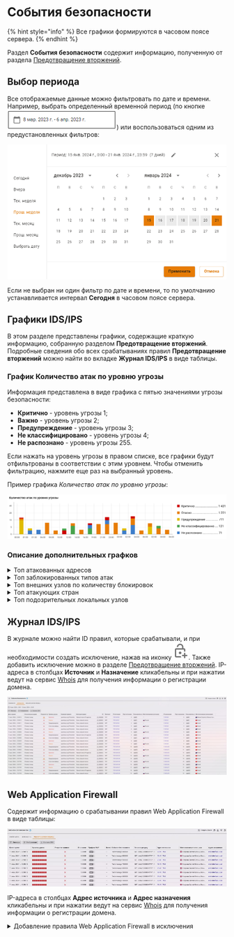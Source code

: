 
# События безопасности

{% hint style="info" %}
Все графики формируются в часовом поясе сервера.
{% endhint %}

Раздел **События безопасности** содержит информацию, полученную от раздела [Предотвращение вторжений](/settings/access-rules/ips/README.md).

## Выбор периода

Все отображаемые данные можно фильтровать по дате и времени. Например, выбрать определенный временной период (по кнопке ![](/.gitbook/assets/icon-calendar.png)) или воспользоваться одним из предустановленных фильтров:

![](/.gitbook/assets/security-events.gif)

<!-- Доступные варианты: сегодня, вчера, текущая неделя, прошлая неделя, текущий месяц, прошлый месяц. -->

Если не выбран ни один фильтр по дате и времени, то по умолчанию устанавливается интервал **Сегодня** в часовом поясе сервера.

## Графики IDS/IPS

В этом разделе представлены графики, содержащие краткую информацию, собранную разделом **Предотвращение вторжений**. Подробные сведения обо всех срабатываниях правил **Предотвращение вторжений** можно найти во вкладке **Журнал IDS/IPS** в виде таблицы.  

### График Количество атак по уровню угрозы

Информация представлена в виде графика с пятью значениями угрозы безопасности:
* **Критично** - уровень угрозы 1;
* **Важно** - уровень угрозы 2;
* **Предупреждение** - уровень угрозы 3;
* **Не классифицировано** - уровень угрозы 4;
* **Не распознано** - уровень угрозы 255.
  
Если нажать на уровень угрозы в правом списке, все графики будут отфильтрованы в соответствии с этим уровнем. Чтобы отменить фильтрацию, нажмите еще раз на выбранный уровень.

Пример графика *Количество атак по уровню угрозы*:

![](/.gitbook/assets/security-events1.png)

### Описание дополнительных графков

<details>

<summary>Топ атакованных адресов</summary>

В топ атакованных попадают как внешние, так и внутренние адреса. Один из примеров, когда атакованный адрес является внешним, - работа трояна изнутри защищаемой сети.

</details>

<details>

<summary>Топ заблокированных типов атак</summary>

График подсчитывает статистику типов атак (например, типы атак *Черный список IP-адресов* или *Попытки получения привилегий администратора*) по количеству срабатываний с этим типом атаки.

</details>

<details>

<summary>Топ внешних узлов по количеству блокировок</summary>

График содержит информацию о внешних адресах и количестве блокировок по ним.

</details>

<details>

<summary>Топ атакующих стран</summary>

Топ атакующих стран строится по IP-адресам, полученным при срабатывании правил в разделе **Предотвращение вторжений**. Если IP-адрес не геокодируется в наименование страны, такой адрес не отображается в виджете. \
По этой причине локальные IP-адреса не отображаются в виджете.

</details>

<details>

<summary>Топ подозрительных локальных узлов</summary>

В топ попадают как авторизованные, так и не авторизованные пользователи, запросы которых блокировались.

</details>

## Журнал IDS/IPS

В журнале можно найти ID правил, которые срабатывали, и при необходимости создать исключение, нажав на иконку ![](/.gitbook/assets/icon-lock.png). Также добавить исключение можно в разделе [Предотвращение вторжений](/settings/access-rules/ips/README.md).
IP-адреса в столбцах **Источник** и **Назначение** кликабельны и при нажатии ведут на сервис [Whois](https://www.nic.ru/whois/?searchWord) для получения информации о регистрации домена.

![](/.gitbook/assets/security-events3.png)

## Web Application Firewall

Содержит информацию о срабатывании правил Web Application Firewall в виде таблицы:

![](/.gitbook/assets/security-events2.png)

IP-адреса в столбцах **Адрес источника** и **Адрес назначения** кликабельны и при нажатии ведут на сервис [Whois](https://www.nic.ru/whois/?searchWord) для получения информации о регистрации домена.

<details>

<summary>Добавление правила Web Application Firewall в исключения</summary>

Чтобы добавить сработавшее правило WAF в исключения, выполните действия:

1\. Перейдите в раздел **Управление сервером -> Терминал**.

2\. В терминале перейдите в директорию `/var/opt/ideco/reverse-backend`, введя команду `cd /var/opt/ideco/reverse-backend`:

  * Если директория есть, она отобразится в терминале:

    ![](/.gitbook/assets/web-terminal.png)

  * Если такой директории нет, создайте ее, выполнив команды:
    ```
    mkdir /var/opt/ideco/reverse-backend
    chown ideco-reverse-backend:ideco-reverse-backend /var/opt/ideco/reverse-backend
    ```

3\. Проверьте наличие в директории `/var/opt/ideco/reverse-backend` файла `custom-waf.conf`. Для этого введите команду: `ls /var/opt/ideco/reverse-backend`.

  * Если файл есть, он отобразится в выводе терминала:

    ![](/.gitbook/assets/web-terminal1.png)

  * Если файла нет, создайте его командами:
    ```
    touch /var/opt/ideco/reverse-backend/custom-waf.conf
    chown ideco-reverse-backend:ideco-reverse-backend /var/opt/ideco/reverse-backend/custom-waf.conf
    ```

4\. Откройте файл `custom-waf.conf` в режиме редактирования, введя команду `nano custom-waf.conf`.

5\. В открывшемся файле введите `SecRuleRemoveById 930130 949110`, где `930130` и `949110` - ID сработавших правил WAF:

  ![](/.gitbook/assets/web-terminal2.png)

6\. Сохраните файл, нажав комбинацию клавиш **Ctrl + X**, и подтвердите нажав **Y**. После этого откроется окно, в котором можно изменить имя файла, нажмите **Enter**.

7\. Введите команду `sync --file-system /var/opt/ideco/reverse-backend/custom-waf.conf`, чтобы данные записались на диск.

8\. Перезапустите службу, введя в терминале команду `systemctl restart ideco-reverse-backend.service`.

9\. Введите команду `ls /run/ideco-reverse-backend/dynamic_configs`.\
Откроется набор директорий, скопирйуте название директории с максимальным числом:

  ![](/.gitbook/assets/web-terminal5.png)

10\. Введите команду `cat /run/ideco-reverse-backend/dynamic_configs/74961615282781/modsec/main.conf`, где `74961615282781` название директории, скопированное в пункте 9:

  ![](/.gitbook/assets/web-terminal3.png)

---

Внесенные в файл `custom-waf.conf` исключения из правил WAF сохранятся при обновлении сервера Ideco NGFW. Создавать директорию и файл необходимо только один раз, новые исключения следует просто в него добавлять.

</details>
